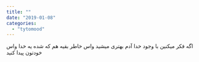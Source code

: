```yaml
---
title: ""
date: "2019-01-08"
categories: 
  - "tytomood"
---
```


‏اگه فکر میکنین با وجود خدا آدم بهتری میشید واس خاطر بقیه هم که شده یه خدا واس خودتون پیدا کنید
